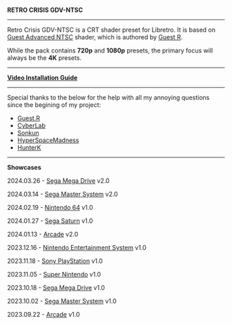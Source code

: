 **RETRO CRISIS GDV-NTSC**
___
Retro Crisis GDV-NTSC is a CRT shader preset for Libretro. It is based on [Guest Advanced NTSC](https://forums.libretro.com/t/new-crt-shader-from-guest-crt-guest-advanced-updates/25444) shader, which is authored by [Guest R](https://forums.libretro.com/u/guest.r).

While the pack contains **720p** and **1080p** presets, the primary focus will always be the **4K** presets.
___
[**Video Installation Guide**](https://youtu.be/G42g23ONYsI)
___
Special thanks to the below for the help with all my annoying questions since the begining of my project:
* [Guest.R](https://forums.libretro.com/u/guest.r)
* [CyberLab](https://forums.libretro.com/u/Cyber)
* [Sonkun](https://forums.libretro.com/u/sonkun)
* [HyperSpaceMadness](https://forums.libretro.com/u/HyperspaceMadness)
* [HunterK](https://forums.libretro.com/u/hunterk)
___
**Showcases**

2024.03.26 - [Sega Mega Drive](https://youtu.be/S6x0-TWwEsM) v2.0

2024.03.14 - [Sega Master System](https://youtu.be/KAc2EOeN_fU) v2.0

2024.02.19 - [Nintendo 64](https://youtu.be/w4gtlKrMvBk) v1.0

2024.01.27 - [Sega Saturn](https://youtu.be/hVYVkhhDAyQ) v1.0

2024.01.13 - [Arcade](https://youtu.be/nerQXmfpvlo) v2.0

2023.12.16 - [Nintendo Entertainment System](https://youtu.be/hLkuCar5Byk) v1.0

2023.11.18 - [Sony PlayStation](https://youtu.be/_oM1SCv48-E) v1.0

2023.11.05 - [Super Nintendo](https://youtu.be/qITkj12QNjo) v1.0

2023.10.18 - [Sega Mega Drive](https://youtu.be/pd75fzm7sBc) v1.0

2023.10.02 - [Sega Master System](https://youtu.be/sF7n8w9Jx-U) v1.0

2023.09.22 - [Arcade](https://youtu.be/G42g23ONYsI) v1.0
